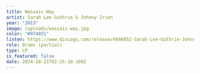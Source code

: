 ```yaml
---
title: Wassaic Way
artist: Sarah Lee Guthrie & Johnny Irion
year: "2013"
image: /uploads/wassaic-way.jpg
color: "#974031"
listen: https://www.discogs.com/release/4946852-Sarah-Lee-Guthrie-Johnny-Irion-Wassaic-Way
role: Drums (partial)
type: LP
is_featured: false
date: 2024-10-21T02:25:10.109Z
---
```

